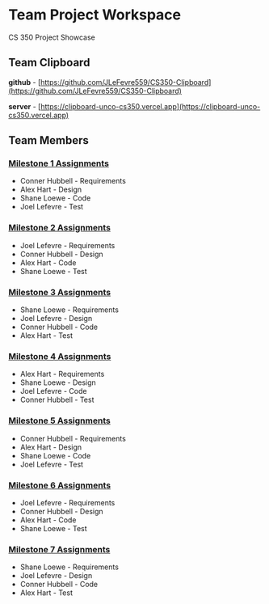 # Team Project Workspace

CS 350 Project Showcase

## Team Clipboard

**github** - [https://github.com/JLeFevre559/CS350-Clipboard](https://github.com/JLeFevre559/CS350-Clipboard)

**server** - [https://clipboard-unco-cs350.vercel.app](https://clipboard-unco-cs350.vercel.app)

## Team Members

### [Milestone 1 Assignments](4/1)

- Conner Hubbell - Requirements
- Alex Hart - Design
- Shane Loewe - Code
- Joel Lefevre - Test


### [Milestone 2 Assignments](4/2)

- Joel Lefevre - Requirements
- Conner Hubbell - Design
- Alex Hart - Code
- Shane Loewe - Test


### [Milestone 3 Assignments](4/3)

- Shane Loewe - Requirements
- Joel Lefevre - Design
- Conner Hubbell - Code
- Alex Hart - Test


### [Milestone 4 Assignments](4/4)

- Alex Hart - Requirements
- Shane Loewe - Design
- Joel Lefevre - Code
- Conner Hubbell - Test


### [Milestone 5 Assignments](4/5)

- Conner Hubbell - Requirements
- Alex Hart - Design
- Shane Loewe - Code
- Joel Lefevre - Test


### [Milestone 6 Assignments](4/6)

- Joel Lefevre - Requirements
- Conner Hubbell - Design
- Alex Hart - Code
- Shane Loewe - Test


### [Milestone 7 Assignments](4/7)

- Shane Loewe - Requirements
- Joel Lefevre - Design
- Conner Hubbell - Code
- Alex Hart - Test
